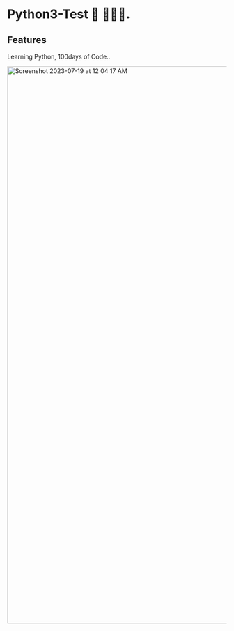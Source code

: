 # Python3-Test 🐍 🧑🏼‍💻.

## Features

Learning Python, 100days of Code..


<img width="1280" alt="Screenshot 2023-07-19 at 12 04 17 AM" src="https://github.com/Abstaina44/Python3-Test/assets/48015890/39603a0b-30db-4a72-ab8e-f7fd9ce77493">

